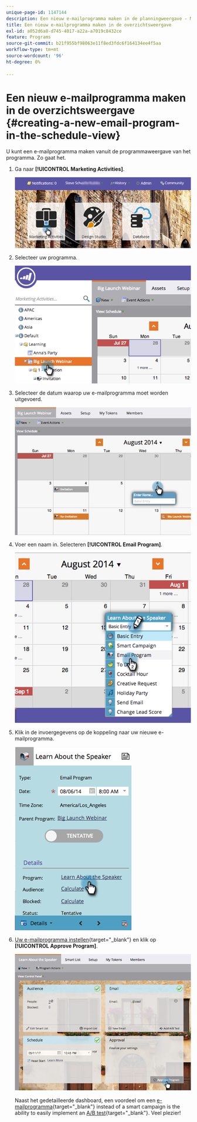 ```yaml
---
unique-page-id: 1147144
description: Een nieuw e-mailprogramma maken in de planningweergave - Marketo Docs - Productdocumentatie
title: Een nieuw e-mailprogramma maken in de overzichtsweergave
exl-id: a052d6a8-d745-4017-a22a-a7019c8432ce
feature: Programs
source-git-commit: b21f955bf98063e11f8ed3fdc6f164134ee4f5aa
workflow-type: tm+mt
source-wordcount: '96'
ht-degree: 0%

---
```


# Een nieuw e-mailprogramma maken in de overzichtsweergave {#creating-a-new-email-program-in-the-schedule-view}

U kunt een e-mailprogramma maken vanuit de programmaweergave van het programma. Zo gaat het.

1. Ga naar **[!UICONTROL Marketing Activities]**.

   ![](assets/login-marketing-activities-2.png)

1. Selecteer uw programma.

   ![](assets/image2014-9-23-15-3a34-3a11.png)

1. Selecteer de datum waarop uw e-mailprogramma moet worden uitgevoerd.

   ![](assets/image2014-9-23-15-3a35-3a16.png)

1. Voer een naam in. Selecteren **[!UICONTROL Email Program]**.

   ![](assets/image2014-9-23-15-3a35-3a32.png)

1. Klik in de invoergegevens op de koppeling naar uw nieuwe e-mailprogramma.

   ![](assets/image2014-9-23-15-3a35-3a42.png)

1. [Uw e-mailprogramma instellen](/help/marketo/product-docs/email-marketing/email-programs/creating-an-email-program/create-an-email-program.md){target="_blank"} en klik op **[!UICONTROL Approve Program]**.

   ![](assets/learnaboutthespeaker.png)

   Naast het gedetailleerde dashboard, een voordeel om een [e-mailprogramma](/help/marketo/product-docs/email-marketing/email-programs/creating-an-email-program/understanding-email-programs.md){target="_blank"} instead of a smart campaign is the ability to easily implement an [A/B test](/help/marketo/product-docs/email-marketing/email-programs/email-program-actions/email-test-a-b-test/add-an-a-b-test.md){target="_blank"}. Veel plezier!
